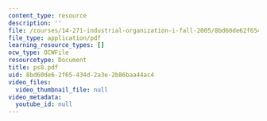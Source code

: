 ```yaml
---
content_type: resource
description: ''
file: /courses/14-271-industrial-organization-i-fall-2005/8bd60de62f65434d2a3e2b86baa44ac4_ps8.pdf
file_type: application/pdf
learning_resource_types: []
ocw_type: OCWFile
resourcetype: Document
title: ps8.pdf
uid: 8bd60de6-2f65-434d-2a3e-2b86baa44ac4
video_files:
  video_thumbnail_file: null
video_metadata:
  youtube_id: null
---
```

